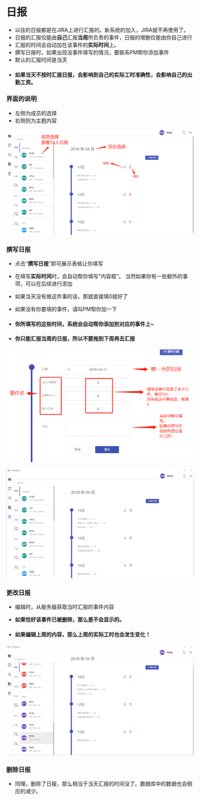 # 日报

* 以往的日报都是在JIRA上进行汇报的。新系统的加入，JIRA就不再使用了。
* 日报的汇报仅能由**自己**汇报**当周**所负责的事件，日报的增删仅能由你自己进行
* 汇报的时间会自动加在该事件的**实际时间**上。
* 撰写日报时，如果出现没事件填写的情况，要联系PM帮你添加事件
* 默认的汇报时间是当天
* #### **如果当天不按时汇报日报，会影响到自己的实际工时准确性，会影响自己的出勤工资。**

### 界面的说明

* 左侧为成员的选择
* 右侧则为主题内容

![](/assets/图片3.png)

### 撰写日报

* 点击“**撰写日报**”即可展示表格让你填写
* 在填写**实际时间**时，会自动帮你填写“内容框”。 当然如果你有一些额外的事项，可以在后续进行添加
* 如果当天没有做这件事的话，那就直接填0就好了
* 如果没有你要填的事件，请叫PM帮你加一下

* #### **你所填写的这些时间，系统会自动帮你添加到对应的事件上~**
* #### 你只能汇报当周的日报，所以不要拖到下周再去汇报

#### 

![](/assets/日报填写界面说明.png)

![](/assets/填写日报.gif)

### 更改日报

* 编辑时，从服务器获取当时汇报的事件内容

* **如果恰好该事件已被删除，那么是不会显示的。**

* #### 如果编辑上周的内容，那么上周的实际工时也会发生变化！

#### ![](/assets/修改日报.gif)

### 删除日报

* 同理，删除了日报，那么相当于当天汇报的时间没了。数据库中的数据也会相应的减少。



